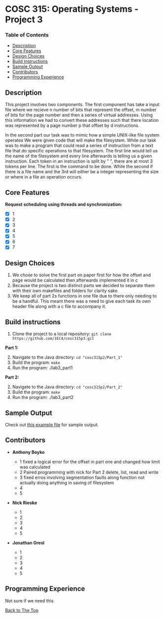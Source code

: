 # COSC 315: Operating Systems - Project 3

### Table of Contents
- [Description](#description)
- [Core Features](#core-features)
- [Design Choices](#design-choices)
- [Build Instructions](#build-instructions)
- [Sample Output](#sample-output)
- [Contributors](#contributors)
- [Programming Experience](#programming-experience)

## Description

This project involves two components. The first component has take a input file where we recieve n number of bits that represent the offset, m number of bits for the page number and then a series of virtual addresses. Using this information we had to convert these addresses such that there location was represented by a page number p that offset by d instructions.  

In the second part our task was to mimic how a simple UNIX-like file system operates We were given code that will make the filesystem. While our task was to make a program that could read a series of instruction from a text file that do specific operations to that filesystem. The first line would tell us the name of the filesystem and every line afterwards is telling us a given instruction. Each token in an instruction is split by " ", there are at most 3 tokens per line. The first is the command to be done. While the second if there is a file name and the 3rd will either be a integer representing the size or where in a file an operation occurs.

## Core Features
**Request scheduling using threads and synchronization:**
- [x] 1
- [x] 2
- [x] 3
- [x] 4
- [x] 5
- [x] 6
- [x] 7

## Design Choices
  1. We chose to solve the first part on paper first for how the offset and page would be calculated then afterwards implemented it in c
  2. Because the project is two distinct parts we decided to separate them with their own makefiles and folders for clarity sake.
  3. We keep all of part 2s functions in one file due to there only needing to be a handful. This meant there was a need to give each task its own header file along with a c file to accompany it. 
    
  
## Build instructions

  1. Clone the project to a local repository:   `git clone https://github.com/1EC4/cosc315p3.git`
  
**Part 1:**

  2. Navigate to the Java directory: `cd "cosc315p2/Part_1"`
  3. Build the program: `make`
  4. Run the program: ./lab3_part1
  
**Part 2:**

  2. Navigate to the Java directory: `cd "cosc315p2/Part_2"`
  3. Build the program: `make`
  4. Run the program: ./lab3_part2

## Sample Output
Check out [this example file](sample_output.txt) for sample output.

## Contributors
- **Anthony Boyko**
  - 1 fixed a logical error for the offset in part one and changed how limit was calculated
  - 2 Paired programming with nick for Part 2 delete, list, read and write 
  - 3 fixed erros involving segmentation faults along function not actually doing anything in saving of filesystem
  - 4 
  - 5

- **Nick Rieske**
  - 1
  - 2
  - 3
  - 4
  - 5

- **Jonathan Gresl**
  - 1
  - 2
  - 3
  - 4
  - 5

## Programming Experience

Not sure if we need this

[Back to The Top](#cosc-315-operating-systems---project-3)
